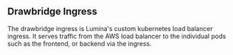 ## Drawbridge Ingress

The drawbridge ingress is Lumina's custom kubernetes load balancer ingress.
It serves traffic from the AWS load balancer to the individual pods such as the frontend,
or backend via the ingress.

